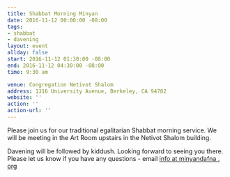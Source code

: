 ```yaml
---
title: Shabbat Morning Minyan
date: 2016-11-12 00:00:00 -08:00
tags:
- shabbat
- davening
layout: event
allday: false
start: 2016-11-12 01:30:00 -08:00
end: 2016-11-12 04:30:00 -08:00
time: 9:30 am

venue: Congregation Netivot Shalom
address: 1316 University Avenue, Berkeley, CA 94702
website: ''
action: ''
action-url: ''
---
```


Please join us for our traditional egalitarian Shabbat morning service. We will be meeting in the Art Room upstairs in the Netivot Shalom building.

Davening will be followed by kiddush. Looking forward to seeing you there. Please let us know if you have any questions - email [info at minyandafna . org](mailto:info@minyandafna.org)